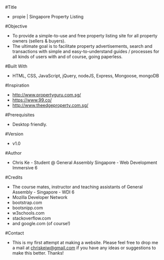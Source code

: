 #Title
- propie | Singapore Property Listing

#Objective

- To provide a simple-to-use and free property listing site for all property owners (sellers & buyers).
- The ultimate goal is to facilitate property advertisements, search and transactions with simple and easy-to-understand guides / processes for all kinds of users with and of course, going paperless.

#Built With

- HTML, CSS, JavaScript, jQuery, nodeJS, Express, Mongoose, mongoDB

#Inspiration

- http://www.propertyguru.com.sg/
- https://www.99.co/
- http://www.theedgeproperty.com.sg/

#Prerequisites

- Desktop friendly.

#Version

- v1.0

#Author

- Chris Ke - Student @ General Assembly Singapore - Web Development Immersive 6

#Credits

- The course mates, instructor and teaching assistants of General Assembly - Singapore - WDI 6
- Mozilla Developer Network
- bootstrap.com
- bootsnipp.com
- w3schools.com
- stackoverflow.com
- and google.com (of course!)

#Contact

- This is my first attempt at making a website. Please feel free to drop me a mail at chriskejw@gmail.com if you have any ideas or suggestions to make this better. Thanks!
